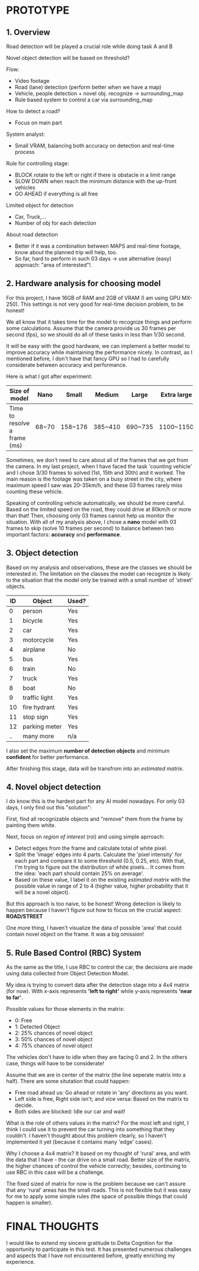 # **PROTOTYPE**
## **1. Overview**
Road detection will be played a crucial role while doing task A and B

Novel object detection will be based on threshold?

Flow:
- Video footage
- Road (lane) detection (perform better when we have a map)
- Vehicle, people detection + novel obj. recognize -> surrounding_map
- Rule based system to control a car via surrounding_map

How to detect a road?
- Focus on main part

System analyst:
- Small VRAM, balancing both accuracy on detection and real-time process

Rule for controlling stage:
- BLOCK rotate to the left or right if there is obstacle in a limit range
- SLOW DOWN when reach the minimum distance with the up-front vehicles
- GO AHEAD if everything is all free

Limited object for detection
- Car, Truck,...
- Number of obj for each detection

About road detection
- Better if it was a combination between MAPS and real-time footage, know about the planned trip will help, too.
- So far, hard to perform in such 03 days -> use alternative (easy) approach: "area of interested"!.

## **2. Hardware analysis for choosing model**
For this project, I have 16GB of RAM and 2GB of VRAM (I am using GPU MX-250). This settings is not very good for real-time decision problem, to be honest!

We all know that it takes time for the model to recognize things and perform some calculations. Assume that the camera provide us 30 frames per second (fps), so we should do all of these tasks in less than 1/30 second.

It will be easy with the good hardware, we can implement a better model to improve accuracy while maintaining the performance nicely. In contrast, as I mentioned before, I don't have that fancy GPU so I had to carefully considerate between accuracy and performance.

Here is what I got after experiment:

| Size of model                | Nano   | Small   | Medium  | Large   | Extra large |
| ---------------------------- | ------ | ------- | ------- | ------- | ----------- |
| Time to resolve a frame (ms) | 68~70  | 158~176 | 385~410 | 690~735 | 1100~1150   |

Sometimes, we don't need to care about all of the frames that we got from the camera. In my last project, when I have faced the task 'counting vehicle' and I chose 3/30 frames to solved (1st, 15th and 30th) and it worked. The main reason is the footage was taken on a busy street in the city, where maximum speed I saw was 20-35km/h, and these 03 frames rarely miss counting these vehicle.

Speaking of controlling vehicle automatically, we should be more careful. Based on the limited speed on the road, they could drive at 80km/h or more than that! Then, choosing only 03 frames cannot help us monitor the situation. With all of my analysis above, I chose a **nano** model with 03 frames to skip (solve 10 frames per second) to balance between two important factors: **accuracy** and **performance**.

## **3. Object detection**
Based on my analysis and observations, these are the classes we should be interested in. The limitation on the classes the model can recognize is likely to the situation that the model only be trained with a small number of 'street' objects.

| ID | Object          | Used? |
|----|-----------------|-------|
| 0  | person          | Yes   |
| 1  | bicycle         | Yes   |
| 2  | car             | Yes   |
| 3  | motorcycle      | Yes   |
| 4  | airplane        | No    |
| 5  | bus             | Yes   |
| 6  | train           | No    |
| 7  | truck           | Yes   |
| 8  | boat            | No    |
| 9  | traffic light   | Yes   |
| 10 | fire hydrant    | Yes   |
| 11 | stop sign       | Yes   |
| 12 | parking meter   | Yes   |
| .. | many more       | n/a   |

I also set the maximum **number of detection objects** and minimum **confident** for better performance.

After finishing this stage, data will be transfrom into an *estimated matrix*.

## **4. Novel object detection**
I do know this is the hardest part for any AI model nowadays. For only 03 days, I only find out this "solution":

First, find all recognizable objects and "remove" them from the frame by painting them white.

Next, focus on *region of interest* (roi) and using simple aprroach:
- Detect edges from the frame and calculate total of white pixel.
- Split the 'image' edges into 4 parts. Calculate the 'pixel intensity' for each part and compare it to some threshold (0.5, 0.25, etc). With that, I'm trying to figure out the distribution of white pixels... It comes from the idea: 'each part should contain 25% on average'.
- Based on these value, I label it on the existing *estimated matrix* with the possible value in range of 2 to 4 (higher value, higher probability that it will be a novel object).

But this approach is too naive, to be honest! Wrong detection is likely to happen because I haven't figure out how to focus on the crucial aspect: **ROAD/STREET**

One more thing, I haven't visualize the data of possible 'area' that could contain novel object on the frame. It was a big omission!

## **5. Rule Based Control (RBC) System**
As the same as the title, I use RBC to control the car, the decisions are made using data collected from Object Detection Model.

My idea is trying to convert data after the detection stage into a 4x4 matrix (for now). With x-axis represents **'left to right'** while y-axis represents **'near to far'**.

Possible values for those elements in the matrix:
- 0: Free
- 1: Detected Object
- 2: 25% chances of novel object
- 3: 50% chances of novel object
- 4: 75% chances of novel object

The vehicles don't have to idle when they are facing 0 and 2. In the others case, things will have to be considerate!

Assume that we are in center of the matrix (the line seperate matrix into a half). There are some situtation that could happen:
- Free road ahead us: Go ahead or rotate in 'any' directions as you want.
- Left side is free, Right side isn't; and vice versa: Based on the matrix to decide.
- Both sides are blocked: Idle our car and wait!

What is the role of others values in the matrix? For the most left and right, I think I could use it to prevent the car turning into something that they couldn't. I haven't thought about this problem clearly, so I haven't implemented it yet (because it contains many 'edge' cases).

Why I choose a 4x4 matrix? It based on my thought of 'rural' area, and with the data that I have - the car drive on a small road. Better size of the matrix, the higher chances of control the vehicle correctly; besides, continuing to use RBC in this case will be a challenge.

The fixed sized of matrix for now is the problem because we can't assure that any 'rural' areas has the small roads. This is not flexible but it was easy for me to apply some simple rules (the space of possible things that could happen is smaller).

# **FINAL THOUGHTS**
I would like to extend my sincere gratitude to Delta Cognition for the opportunity to participate in this test. It has presented numerous challenges and aspects that I have not encountered before, greatly enriching my experience.